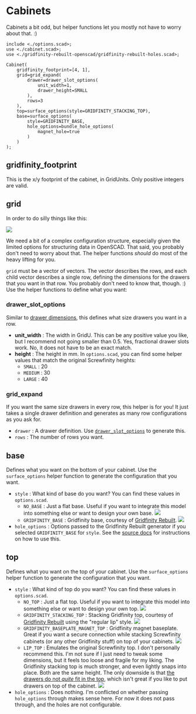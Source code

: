 # Cabinets

Cabinets a bit odd,
but helper functions let you
mostly not have to worry about that. :)

```openscad
include <./options.scad>;
use <./cabinet.scad>;
use <./gridfinity-rebuilt-openscad/gridfinity-rebuilt-holes.scad>;

Cabinet(
    gridfinity_footprint=[4, 1],
    grid=grid_expand(
        drawer=drawer_slot_options(
            unit_width=1,
            drawer_height=SMALL
        ),
        rows=3
    ),
    top=surface_options(style=GRIDFINITY_STACKING_TOP),
    base=surface_options(
        style=GRIDFINITY_BASE,
        hole_options=bundle_hole_options(
            magnet_hole=true
        )
    )
);
```

## gridfinity_footprint

This is the x/y footprint of the cabinet,
in GridUnits.
Only positive integers are valid.

## grid

In order to do silly things like this:

![](./images/hetrogeneous-cabinet_1x4x_4-2-8-1.png)

We need a bit of a complex configuration structure,
especially given the limited options for
structuring data in OpenSCAD.
That said,
you probably don't need to worry about that.
The helper functions _should_
do most of the heavy lifting for you.

`grid` must be a vector of vectors.
The vector describes the rows,
and each child vector describes a single row,
defining the dimensions for
the drawers that you want in that row.
You probably don't need to know that, though. :)
Use the helper functions to define what you want:

### drawer_slot_options

Similar to [drawer dimensions](./drawers.md#dimensions),
this defines what size drawers you want in a row.

- **unit_width** :
  The width in GridU.
  This can be any positive value you like,
  but I recommend not going smaller than 0.5.
  Yes, fractional drawer slots work.
  No, it does not have to be an exact match.
- **height** :
  The height in mm.
  In `options.scad`,
  you can find some helper values
  that match the original Screwfinity heights:
  - `SMALL` : 20
  - `MEDIUM` : 30
  - `LARGE` : 40

### grid_expand

If you want the same size drawers in every row,
this helper is for you!
It just takes a single drawer definition
and generates as many row configurations as you ask for.

- `drawer` :
  A drawer definition.
  Use [`drawer_slot_options`](#drawer_slot_options)
  to generate this.
- `rows` :
  The number of rows you want.

## base

Defines what you want on the bottom of your cabinet.
Use the `surface_options` helper function
to generate the configuration that you want.

- `style` :
  What kind of base do you want?
  You can find these values in `options.scad`.
  - `NO_BASE` :
    Just a flat base.
    Useful if you want to integrate this model
    into something else
    or want to design your own base.
    ![](./images/base_no-base.png)
  - `GRIDFINITY_BASE` :
    Gridfinity base, courtesy of
    [Gridfinity Rebuilt](https://github.com/kennetek/gridfinity-rebuilt-openscad).
    ![](./images/base_gridfinity-base.png)
- `hole_options` :
  Options passed to the Gridfinity Rebuilt generator
  if you selected `GRIDFINITY_BASE` for `style`.
  See the
  [source docs](https://github.com/kennetek/gridfinity-rebuilt-openscad/blob/51f1198131ac61fceeab3e38b1d1660b541388e5/gridfinity-rebuilt-holes.scad#L228-L238)
  for instructions on how to use this.


## top

Defines what you want on the top of your cabinet.
Use the `surface_options` helper function
to generate the configuration that you want.

- `style` :
  What kind of top do you want?
  You can find these values in `options.scad`.
  - `NO_TOP` :
    Just a flat top.
    Useful if you want to integrate this model
    into something else
    or want to design your own top.
    ![](./images/top_no-top.png)
  - `GRIDFINITY_STACKING_TOP` :
    Stacking Gridfinity top, courtesy of
    [Gridfinity Rebuilt](https://github.com/kennetek/gridfinity-rebuilt-openscad/blob/main/docs/bins.md#gridfinityinit)
    using the "regular lip" style.
    ![](./images/top_gridfinity-stacking.png)
  - `GRIDFINITY_BASEPLATE_MAGNET_TOP` :
    Gridfinity magnet baseplate.
    Great if you want a secure connection
    while stacking Screwfinity cabinets
    (or any other Gridfinity stuff)
    on top of your cabinets.
    ![](./images/top_gridfinity-magnet.png)
  - `LIP_TOP` :
    Emulates the original Screwfinity top.
    I don't personally recommend this.
    I'm not sure if I just need to tweak some dimensions,
    but it feels too loose and fragile for my liking.
    The Gridfinity stacking top is much stronger,
    and even lightly snaps into place.
    Both are the same height.
    The only downside is that
    [the drawers do not _quite_ fit in the top](
    https://github.com/mattsb42/screwfinity-rebuilt-openscad/issues/16),
    which isn't great if you like to
    put drawers on top of the cabinet.
    ![](./images/top_screwfinity-lip.png)
- `hole_options` :
  Does nothing.
  I'm conflicted on whether passing `hole_options` through
  makes sense here.
  For now it does not pass through,
  and the holes are not configurable.

